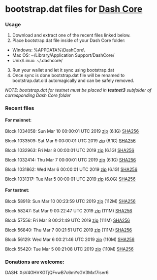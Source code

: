 # bootstrap.dat files for [Dash Core](https://www.dash.org)

### Usage

1. Download and extract one of the recent files linked below.
2. Place bootstrap.dat file inside of your Dash Core folder:
 - Windows: %APPDATA%\DashCore\
 - Mac OS: ~/Library/Application Support/DashCore/
 - Unix/Linux: ~/.dashcore/
3. Run your wallet and let it sync using bootstrap.dat
4. Once sync is done bootstrap.dat file will be renamed to bootstrap.dat.old automagically and can be safely removed.

_NOTE: bootstrap.dat for testnet must be placed in **testnet3** subfolder of corresponding Dash Core folder_

### Recent files

#### For mainnet:

Block 1034058: Sun Mar 10 00:00:01 UTC 2019 [zip](https://dash-bootstrap.ams3.digitaloceanspaces.com/mainnet/2019-03-10/bootstrap.dat.zip) (6.1G) [SHA256](https://dash-bootstrap.ams3.digitaloceanspaces.com/mainnet/2019-03-10/sha256.txt)

Block 1033509: Sat Mar  9 00:00:01 UTC 2019 [zip](https://dash-bootstrap.ams3.digitaloceanspaces.com/mainnet/2019-03-09/bootstrap.dat.zip) (6.1G) [SHA256](https://dash-bootstrap.ams3.digitaloceanspaces.com/mainnet/2019-03-09/sha256.txt)

Block 1032963: Fri Mar  8 00:00:01 UTC 2019 [zip](https://dash-bootstrap.ams3.digitaloceanspaces.com/mainnet/2019-03-08/bootstrap.dat.zip) (6.1G) [SHA256](https://dash-bootstrap.ams3.digitaloceanspaces.com/mainnet/2019-03-08/sha256.txt)

Block 1032414: Thu Mar  7 00:00:01 UTC 2019 [zip](https://dash-bootstrap.ams3.digitaloceanspaces.com/mainnet/2019-03-07/bootstrap.dat.zip) (6.1G) [SHA256](https://dash-bootstrap.ams3.digitaloceanspaces.com/mainnet/2019-03-07/sha256.txt)

Block 1031862: Wed Mar  6 00:00:01 UTC 2019 [zip](https://dash-bootstrap.ams3.digitaloceanspaces.com/mainnet/2019-03-06/bootstrap.dat.zip) (6.1G) [SHA256](https://dash-bootstrap.ams3.digitaloceanspaces.com/mainnet/2019-03-06/sha256.txt)

Block 1031317: Tue Mar  5 00:00:01 UTC 2019 [zip](https://dash-bootstrap.ams3.digitaloceanspaces.com/mainnet/2019-03-05/bootstrap.dat.zip) (6.0G) [SHA256](https://dash-bootstrap.ams3.digitaloceanspaces.com/mainnet/2019-03-05/sha256.txt)


#### For testnet:

Block 58918: Sun Mar 10 00:23:59 UTC 2019 [zip](https://dash-bootstrap.ams3.digitaloceanspaces.com/testnet/2019-03-10/bootstrap.dat.zip) (112M) [SHA256](https://dash-bootstrap.ams3.digitaloceanspaces.com/testnet/2019-03-10/sha256.txt)

Block 58247: Sat Mar  9 00:22:47 UTC 2019 [zip](https://dash-bootstrap.ams3.digitaloceanspaces.com/testnet/2019-03-09/bootstrap.dat.zip) (111M) [SHA256](https://dash-bootstrap.ams3.digitaloceanspaces.com/testnet/2019-03-09/sha256.txt)

Block 57556: Fri Mar  8 00:21:49 UTC 2019 [zip](https://dash-bootstrap.ams3.digitaloceanspaces.com/testnet/2019-03-08/bootstrap.dat.zip) (111M) [SHA256](https://dash-bootstrap.ams3.digitaloceanspaces.com/testnet/2019-03-08/sha256.txt)

Block 56840: Thu Mar  7 00:21:51 UTC 2019 [zip](https://dash-bootstrap.ams3.digitaloceanspaces.com/testnet/2019-03-07/bootstrap.dat.zip) (111M) [SHA256](https://dash-bootstrap.ams3.digitaloceanspaces.com/testnet/2019-03-07/sha256.txt)

Block 56129: Wed Mar  6 00:21:46 UTC 2019 [zip](https://dash-bootstrap.ams3.digitaloceanspaces.com/testnet/2019-03-06/bootstrap.dat.zip) (110M) [SHA256](https://dash-bootstrap.ams3.digitaloceanspaces.com/testnet/2019-03-06/sha256.txt)

Block 55420: Tue Mar  5 00:21:08 UTC 2019 [zip](https://dash-bootstrap.ams3.digitaloceanspaces.com/testnet/2019-03-05/bootstrap.dat.zip) (110M) [SHA256](https://dash-bootstrap.ams3.digitaloceanspaces.com/testnet/2019-03-05/sha256.txt)


### Donations are welcome:

DASH: XsV4GHVKGTjQFvwB7c6mYsGV3Mxf7iser6
